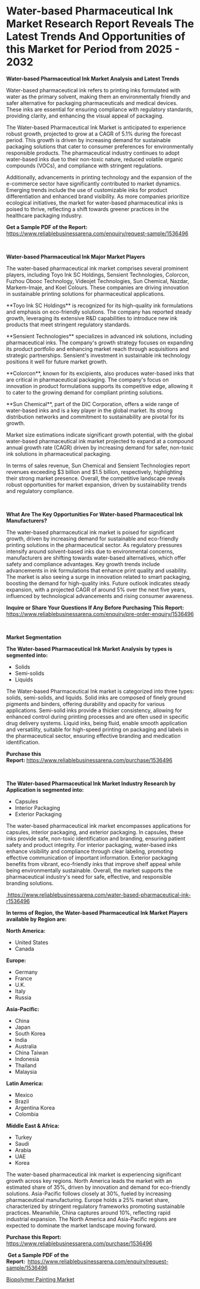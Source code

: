 <p><h1>Water-based Pharmaceutical Ink Market Research Report Reveals The Latest Trends And Opportunities of this Market for Period from 2025 - 2032</h1></p><p><strong>Water-based Pharmaceutical Ink Market Analysis and Latest Trends</strong></p>
<p><p>Water-based pharmaceutical ink refers to printing inks formulated with water as the primary solvent, making them an environmentally friendly and safer alternative for packaging pharmaceuticals and medical devices. These inks are essential for ensuring compliance with regulatory standards, providing clarity, and enhancing the visual appeal of packaging.</p><p>The Water-based Pharmaceutical Ink Market is anticipated to experience robust growth, projected to grow at a CAGR of 5.1% during the forecast period. This growth is driven by increasing demand for sustainable packaging solutions that cater to consumer preferences for environmentally responsible products. The pharmaceutical industry continues to adopt water-based inks due to their non-toxic nature, reduced volatile organic compounds (VOCs), and compliance with stringent regulations.</p><p>Additionally, advancements in printing technology and the expansion of the e-commerce sector have significantly contributed to market dynamics. Emerging trends include the use of customizable inks for product differentiation and enhanced brand visibility. As more companies prioritize ecological initiatives, the market for water-based pharmaceutical inks is poised to thrive, reflecting a shift towards greener practices in the healthcare packaging industry.</p></p>
<p><strong>Get a Sample PDF of the Report:&nbsp;</strong> <a href="https://www.reliablebusinessarena.com/enquiry/request-sample/1536496?utm_campaign=3014&utm_medium=2&utm_source=Github&utm_content=ia&utm_term=03042025&utm_id=water-based-pharmaceutical-ink">https://www.reliablebusinessarena.com/enquiry/request-sample/1536496</a></p>
<p>&nbsp;</p>
<p><strong>Water-based Pharmaceutical Ink Major Market Players</strong></p>
<p><p>The water-based pharmaceutical ink market comprises several prominent players, including Toyo Ink SC Holdings, Sensient Technologies, Colorcon, Fuzhou Obooc Technology, Videojet Technologies, Sun Chemical, Nazdar, Markem-Imaje, and Koel Colours. These companies are driving innovation in sustainable printing solutions for pharmaceutical applications.</p><p>**Toyo Ink SC Holdings** is recognized for its high-quality ink formulations and emphasis on eco-friendly solutions. The company has reported steady growth, leveraging its extensive R&D capabilities to introduce new ink products that meet stringent regulatory standards. </p><p>**Sensient Technologies** specializes in advanced ink solutions, including pharmaceutical inks. The company's growth strategy focuses on expanding its product portfolio and enhancing market reach through acquisitions and strategic partnerships. Sensient's investment in sustainable ink technology positions it well for future market growth.</p><p>**Colorcon**, known for its excipients, also produces water-based inks that are critical in pharmaceutical packaging. The company's focus on innovation in product formulations supports its competitive edge, allowing it to cater to the growing demand for compliant printing solutions.</p><p>**Sun Chemical**, part of the DIC Corporation, offers a wide range of water-based inks and is a key player in the global market. Its strong distribution networks and commitment to sustainability are pivotal for its growth. </p><p>Market size estimations indicate significant growth potential, with the global water-based pharmaceutical ink market projected to expand at a compound annual growth rate (CAGR) driven by increasing demand for safer, non-toxic ink solutions in pharmaceutical packaging.</p><p>In terms of sales revenue, Sun Chemical and Sensient Technologies report revenues exceeding $3 billion and $1.5 billion, respectively, highlighting their strong market presence. Overall, the competitive landscape reveals robust opportunities for market expansion, driven by sustainability trends and regulatory compliance.</p></p>
<p>&nbsp;</p>
<p><strong>What Are The Key Opportunities For Water-based Pharmaceutical Ink Manufacturers?</strong></p>
<p><p>The water-based pharmaceutical ink market is poised for significant growth, driven by increasing demand for sustainable and eco-friendly printing solutions in the pharmaceutical sector. As regulatory pressures intensify around solvent-based inks due to environmental concerns, manufacturers are shifting towards water-based alternatives, which offer safety and compliance advantages. Key growth trends include advancements in ink formulations that enhance print quality and usability. The market is also seeing a surge in innovation related to smart packaging, boosting the demand for high-quality inks. Future outlook indicates steady expansion, with a projected CAGR of around 5% over the next five years, influenced by technological advancements and rising consumer awareness.</p></p>
<p><strong>Inquire or Share Your Questions If Any Before Purchasing This Report:</strong> <a href="https://www.reliablebusinessarena.com/enquiry/pre-order-enquiry/1536496?utm_campaign=3014&utm_medium=2&utm_source=Github&utm_content=ia&utm_term=03042025&utm_id=water-based-pharmaceutical-ink">https://www.reliablebusinessarena.com/enquiry/pre-order-enquiry/1536496</a></p>
<p>&nbsp;</p>
<p><strong>Market Segmentation</strong></p>
<p><strong>The Water-based Pharmaceutical Ink Market Analysis by types is segmented into:</strong></p>
<p><ul><li>Solids</li><li>Semi-solids</li><li>Liquids</li></ul></p>
<p><p>The Water-based Pharmaceutical Ink market is categorized into three types: solids, semi-solids, and liquids. Solid inks are composed of finely ground pigments and binders, offering durability and opacity for various applications. Semi-solid inks provide a thicker consistency, allowing for enhanced control during printing processes and are often used in specific drug delivery systems. Liquid inks, being fluid, enable smooth application and versatility, suitable for high-speed printing on packaging and labels in the pharmaceutical sector, ensuring effective branding and medication identification.</p></p>
<p><strong>Purchase this Report:&nbsp;</strong><a href="https://www.reliablebusinessarena.com/purchase/1536496?utm_campaign=3014&utm_medium=2&utm_source=Github&utm_content=ia&utm_term=03042025&utm_id=water-based-pharmaceutical-ink">https://www.reliablebusinessarena.com/purchase/1536496</a></p>
<p>&nbsp;</p>
<p><strong>The Water-based Pharmaceutical Ink Market Industry Research by Application is segmented into:</strong></p>
<p><ul><li>Capsules</li><li>Interior Packaging</li><li>Exterior Packaging</li></ul></p>
<p><p>The water-based pharmaceutical ink market encompasses applications for capsules, interior packaging, and exterior packaging. In capsules, these inks provide safe, non-toxic identification and branding, ensuring patient safety and product integrity. For interior packaging, water-based inks enhance visibility and compliance through clear labeling, promoting effective communication of important information. Exterior packaging benefits from vibrant, eco-friendly inks that improve shelf appeal while being environmentally sustainable. Overall, the market supports the pharmaceutical industry's need for safe, effective, and responsible branding solutions.</p></p>
<p><a href="https://www.reliablebusinessarena.com/water-based-pharmaceutical-ink-r1536496?utm_campaign=3014&utm_medium=2&utm_source=Github&utm_content=ia&utm_term=03042025&utm_id=water-based-pharmaceutical-ink">&nbsp;https://www.reliablebusinessarena.com/water-based-pharmaceutical-ink-r1536496</a></p>
<p><strong>In terms of Region, the Water-based Pharmaceutical Ink Market Players available by Region are:</strong></p>
<p>
    <p> <strong> North America: </strong>
        <ul>
            <li>United States</li>
            <li>Canada</li>
        </ul>
        </p> 
    <p> <strong> Europe: </strong>
        <ul>
            <li>Germany</li>
            <li>France</li>
            <li>U.K.</li>
            <li>Italy</li>
            <li>Russia</li>
        </ul>
        </p> 
    <p> <strong> Asia-Pacific: </strong>
        <ul>
            <li>China</li>
            <li>Japan</li>
            <li>South Korea</li>
            <li>India</li>
            <li>Australia</li>
            <li>China Taiwan</li>
            <li>Indonesia</li>
            <li>Thailand</li>
            <li>Malaysia</li>
        </ul>
        </p> 
    <p> <strong> Latin America: </strong>
        <ul>
            <li>Mexico</li>
            <li>Brazil</li>
            <li>Argentina Korea</li>
            <li>Colombia</li>
        </ul>
        </p> 
    <p> <strong> Middle East & Africa: </strong>
        <ul>
            <li>Turkey</li>
            <li>Saudi</li>
            <li>Arabia</li>
            <li>UAE</li>
            <li>Korea</li>
        </ul>
    </p>
    </p>
<p><p>The water-based pharmaceutical ink market is experiencing significant growth across key regions. North America leads the market with an estimated share of 35%, driven by innovation and demand for eco-friendly solutions. Asia-Pacific follows closely at 30%, fueled by increasing pharmaceutical manufacturing. Europe holds a 25% market share, characterized by stringent regulatory frameworks promoting sustainable practices. Meanwhile, China captures around 10%, reflecting rapid industrial expansion. The North America and Asia-Pacific regions are expected to dominate the market landscape moving forward.</p></p>
<p><strong>Purchase this Report: </strong><a href="https://www.reliablebusinessarena.com/purchase/1536496?utm_campaign=3014&utm_medium=2&utm_source=Github&utm_content=ia&utm_term=03042025&utm_id=water-based-pharmaceutical-ink">https://www.reliablebusinessarena.com/purchase/1536496</a></p>
<p>&nbsp;<strong>Get a Sample PDF of the Report:&nbsp;&nbsp;</strong><a href="https://www.reliablebusinessarena.com/enquiry/request-sample/1536496?utm_campaign=3014&utm_medium=2&utm_source=Github&utm_content=ia&utm_term=03042025&utm_id=water-based-pharmaceutical-ink">https://www.reliablebusinessarena.com/enquiry/request-sample/1536496</a></p>
<p><strong></strong></p>
<p><p><a href="https://github.com/ternainglin/Market-Research-Report-List-1/blob/main/biopolymer-painting-market.md?utm_campaign=3014&utm_medium=2&utm_source=Github&utm_content=ia&utm_term=03042025&utm_id=water-based-pharmaceutical-ink">Biopolymer Painting Market</a></p></p>